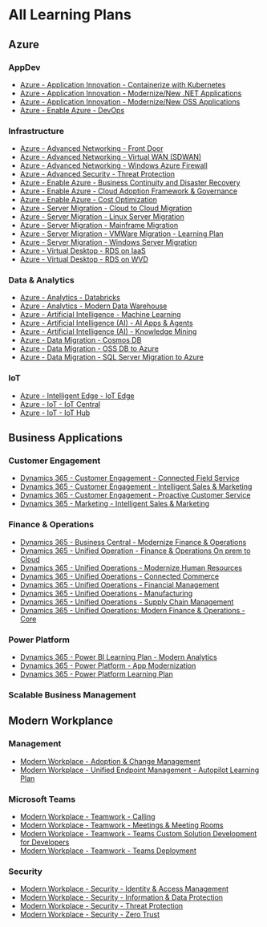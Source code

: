 # All Learning Plans

## Azure

### AppDev

* [Azure - Application Innovation - Containerize with Kubernetes]()
* [Azure - Application Innovation - Modernize/New .NET Applications]()
* [Azure - Application Innovation - Modernize/New OSS Applications]()
* [Azure - Enable Azure - DevOps]()

### Infrastructure

* [Azure - Advanced Networking - Front Door]()
* [Azure - Advanced Networking - Virtual WAN (SDWAN)]()
* [Azure - Advanced Networking - Windows Azure Firewall]()
* [Azure - Advanced Security - Threat Protection]()
* [Azure - Enable Azure - Business Continuity and Disaster Recovery]()
* [Azure - Enable Azure - Cloud Adoption Framework & Governance]()
* [Azure - Enable Azure - Cost Optimization]()
* [Azure - Server Migration - Cloud to Cloud Migration]()
* [Azure - Server Migration - Linux Server Migration]()
* [Azure - Server Migration - Mainframe Migration]()
* [Azure - Server Migration - VMWare Migration - Learning Plan]()
* [Azure - Server Migration - Windows Server Migration]()
* [Azure - Virtual Desktop - RDS on IaaS]()
* [Azure - Virtual Desktop - RDS on WVD]()

### Data & Analytics

* [Azure - Analytics - Databricks]()
* [Azure - Analytics - Modern Data Warehouse]()
* [Azure - Artificial Intelligence - Machine Learning]()
* [Azure - Artificial Intelligence (AI) - AI Apps & Agents]()
* [Azure - Artificial Intelligence (AI) - Knowledge Mining]()
* [Azure - Data Migration - Cosmos DB]()
* [Azure - Data Migration - OSS DB to Azure]()
* [Azure - Data Migration - SQL Server Migration to Azure]()

### IoT

* [Azure - Intelligent Edge - IoT Edge]()
* [Azure - IoT - IoT Central]()
* [Azure - IoT - IoT Hub]()

## Business Applications

### Customer Engagement

* [Dynamics 365 - Customer Engagement - Connected Field Service]()
* [Dynamics 365 - Customer Engagement - Intelligent Sales & Marketing]()
* [Dynamics 365 - Customer Engagement - Proactive Customer Service]()
* [Dynamics 365 - Marketing - Intelligent Sales & Marketing]()

### Finance & Operations

* [Dynamics 365 - Business Central - Modernize Finance & Operations]()
* [Dynamics 365 - Unified Operation - Finance & Operations On prem to Cloud]()
* [Dynamics 365 - Unified Operations -  Modernize Human Resources]()
* [Dynamics 365 - Unified Operations - Connected Commerce]()
* [Dynamics 365 - Unified Operations - Financial Management]()
* [Dynamics 365 - Unified Operations - Manufacturing]()
* [Dynamics 365 - Unified Operations - Supply Chain Management]()
* [Dynamics 365 - Unified Operations: Modern Finance & Operations - Core]()

### Power Platform

* [Dynamics 365 - Power BI Learning Plan - Modern Analytics]()
* [Dynamics 365 - Power Platform - App Modernization]()
* [Dynamics 365 - Power Platform Learning Plan]()

### Scalable Business Management

## Modern Workplance

### Management

* [Modern Workplace - Adoption & Change Management]()
* [Modern Workplace - Unified Endpoint Management - Autopilot Learning Plan]()

### Microsoft Teams

* [Modern Workplace - Teamwork - Calling]()
* [Modern Workplace - Teamwork - Meetings & Meeting Rooms]()
* [Modern Workplace - Teamwork - Teams Custom Solution Development for Developers]()
* [Modern Workplace - Teamwork - Teams Deployment]()

### Security

* [Modern Workplace - Security - Identity & Access Management]()
* [Modern Workplace - Security - Information & Data Protection]()
* [Modern Workplace - Security - Threat Protection]()
* [Modern Workplace - Security - Zero Trust]()
